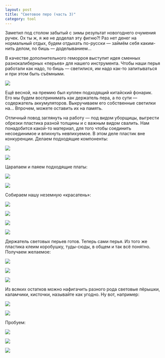 ```yaml
---
layout: post
title: "Световое перо (часть 3)"
category: tool
---
```

Заметил под столом забытый с&#160;зимы результат новогоднего очумения ручек. Ох ты ж, я же не доделал эту фигню?! Раз нет денег на нормальный отдых, будем отдыхать по-русски&#160;— займём себя каким-нить делом, nо бишь&#160;— доделыванием...

В&#160;качестве дополнительного геморроя выступит идея сменных разнокалиберных «перьев» для нашего инструмента. Чтобы наши перья работали как надо, то бишь&#160;— светилися, им надо как-то запитываться и&#160;при этом быть съёмными.

![](https://pics.livejournal.com/quillcraft/pic/000y92pf)

Ещё весной, на премию был куплен подходящий китайский фонарик. Его мы будем воспринимать как держатель пера, а&#160;по сути&#160;— содержатель аккумуляторов. Выкручиваем его собственные светилки на... Впрочем, можете оставить их на память.

Отличный повод заглянуть на работу&#160;— под видом уборщицы, выгрести обрезки пластика разной толщины и&#160;с&#160;важным видом свалить. Нам понадобится какой-то материал, для того чтобы соединить несоединимое и&#160;впихнуть невпихуемое. В&#160;этом деле пластик вне конкуренции. Делаем подходящие компоненты:

![](https://pics.livejournal.com/quillcraft/pic/000yafb2)

![](https://pics.livejournal.com/quillcraft/pic/000ybeax)

Царапаем и&#160;паяем подходящие платы:

![](https://pics.livejournal.com/quillcraft/pic/000ycpch)

![](https://pics.livejournal.com/quillcraft/pic/000yh7kd)

Собираем нашу неземную «красатень»:

![](https://pics.livejournal.com/quillcraft/pic/000ydkdz)

![](https://pics.livejournal.com/quillcraft/pic/000yeds1)

![](https://pics.livejournal.com/quillcraft/pic/000yf8s0)

![](https://pics.livejournal.com/quillcraft/pic/000yg6kg)

Держатель световых перьев готов. Теперь сами перья. Из того же пластика клеим коробушку, туды-сюды, в&#160;общем и&#160;так всё понятно. Получаем желаемое:

![](https://pics.livejournal.com/quillcraft/pic/000yk5t9)

![](https://pics.livejournal.com/quillcraft/pic/000yphk8)

![](https://pics.livejournal.com/quillcraft/pic/000yqd1f)

Из всяких остатков можно нафигачить разного рода световые пёрышки, каламчики, кисточки, называйте как угодно. Ну вот, например:

![](https://pics.livejournal.com/quillcraft/pic/000yrte8)

![](https://pics.livejournal.com/quillcraft/pic/000ysg1x)

Пробуем:

![](https://pics.livejournal.com/quillcraft/pic/000ytwxf)

![](https://pics.livejournal.com/quillcraft/pic/000ywd4d)

![](https://pics.livejournal.com/quillcraft/pic/000yxetp)
